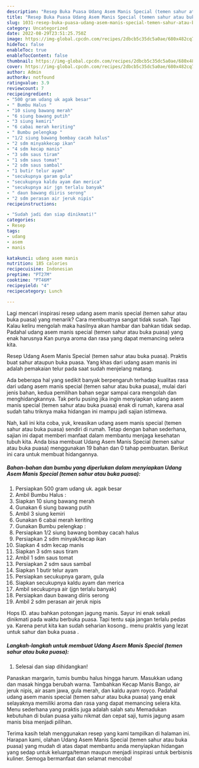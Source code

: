 ```yaml
---
description: "Resep Buka Puasa Udang Asem Manis Special (temen sahur atau buka puasa), Sempurna"
title: "Resep Buka Puasa Udang Asem Manis Special (temen sahur atau buka puasa), Sempurna"
slug: 1031-resep-buka-puasa-udang-asem-manis-special-temen-sahur-atau-buka-puasa-sempurna
category: Uncategorized
date: 2022-08-29T23:51:25.750Z
image: https://img-global.cpcdn.com/recipes/2dbcb5c35dc5a0ae/680x482cq70/udang-asem-manis-special-temen-sahur-atau-buka-puasa-foto-resep-utama.jpg
hideToc: false
enableToc: true
enableTocContent: false
thumbnail: https://img-global.cpcdn.com/recipes/2dbcb5c35dc5a0ae/680x482cq70/udang-asem-manis-special-temen-sahur-atau-buka-puasa-foto-resep-utama.jpg
cover: https://img-global.cpcdn.com/recipes/2dbcb5c35dc5a0ae/680x482cq70/udang-asem-manis-special-temen-sahur-atau-buka-puasa-foto-resep-utama.jpg
author: Admin
authorAv: notfound
ratingvalue: 3.9
reviewcount: 7
recipeingredient:
- "500 gram udang uk agak besar"
- " Bumbu Halus "
- "10 siung bawang merah"
- "6 siung bawang putih"
- "3 siung kemiri"
- "6 cabai merah keriting"
- " Bumbu pelengkap "
- "1/2 siung bawang bombay cacah halus"
- "2 sdm minyakkecap ikan"
- "4 sdm kecap manis"
- "3 sdm saus tiram"
- "1 sdm saus tomat"
- "2 sdm saus sambal"
- "1 butir telur ayam"
- "secukupnya garam gula"
- "secukupnya kaldu ayam dan merica"
- "secukupnya air jgn terlalu banyak"
- " daun bawang diiris serong"
- "2 sdm perasan air jeruk nipis"
recipeinstructions:

- "Sudah jadi dan siap dinikmati!"
categories:
- Resep
tags:
- udang
- asem
- manis

katakunci: udang asem manis 
nutrition: 185 calories
recipecuisine: Indonesian
preptime: "PT27M"
cooktime: "PT46M"
recipeyield: "4"
recipecategory: Lunch

---
```



Lagi mencari inspirasi resep udang asem manis special (temen sahur atau buka puasa) yang menarik? Cara membuatnya sangat tidak susah. Tapi Kalau keliru mengolah maka hasilnya akan hambar dan bahkan tidak sedap. Padahal udang asem manis special (temen sahur atau buka puasa) yang enak harusnya Kan punya aroma dan rasa yang dapat memancing selera kita.


Resep Udang Asem Manis Special (temen sahur atau buka puasa). Praktis buat sahur ataupun buka puasa. Yang khas dari udang asam manis ini adalah pemakaian telur pada saat sudah menjelang matang.

Ada beberapa hal yang sedikit banyak berpengaruh terhadap kualitas rasa dari udang asem manis special (temen sahur atau buka puasa), mulai dari jenis bahan, kedua pemilihan bahan segar sampai cara mengolah dan menghidangkannya. Tak perlu pusing jika ingin menyiapkan udang asem manis special (temen sahur atau buka puasa) enak di rumah, karena asal sudah tahu triknya maka hidangan ini mampu jadi sajian istimewa.


Nah, kali ini kita coba, yuk, kreasikan udang asem manis special (temen sahur atau buka puasa) sendiri di rumah. Tetap dengan bahan sederhana, sajian ini dapat memberi manfaat dalam membantu menjaga kesehatan tubuh kita. Anda bisa membuat Udang Asem Manis Special (temen sahur atau buka puasa) menggunakan 19 bahan dan 0 tahap pembuatan. Berikut ini cara untuk membuat hidangannya.

<!--inarticleads1-->

##### Bahan-bahan dan bumbu yang diperlukan dalam menyiapkan Udang Asem Manis Special (temen sahur atau buka puasa):

1. Persiapkan 500 gram udang uk. agak besar
1. Ambil  Bumbu Halus :
1. Siapkan 10 siung bawang merah
1. Gunakan 6 siung bawang putih
1. Ambil 3 siung kemiri
1. Gunakan 6 cabai merah keriting
1. Gunakan  Bumbu pelengkap :
1. Persiapkan 1/2 siung bawang bombay cacah halus
1. Persiapkan 2 sdm minyak/kecap ikan
1. Siapkan 4 sdm kecap manis
1. Siapkan 3 sdm saus tiram
1. Ambil 1 sdm saus tomat
1. Persiapkan 2 sdm saus sambal
1. Siapkan 1 butir telur ayam
1. Persiapkan secukupnya garam, gula
1. Siapkan secukupnya kaldu ayam dan merica
1. Ambil secukupnya air (jgn terlalu banyak)
1. Persiapkan  daun bawang diiris serong
1. Ambil 2 sdm perasan air jeruk nipis


Hops ID. atau bahkan potongan jagung manis. Sayur ini enak sekali dinikmati pada waktu berbuka puasa. Tapi tentu saja jangan terlalu pedas ya. Karena perut kita kan sudah seharian kosong.. menu praktis yang lezat untuk sahur dan buka puasa . 

<!--inarticleads2-->

##### Langkah-langkah untuk membuat Udang Asem Manis Special (temen sahur atau buka puasa):


1. Selesai dan siap dihidangkan!

Panaskan margarin, tumis bumbu halus hingga harum. Masukkan udang dan masak hingga berubah warna. Tambahkan Kecap Manis Bango, air jeruk nipis, air asam jawa, gula merah, dan kaldu ayam royco. Padahal udang asem manis special (temen sahur atau buka puasa) yang enak selayaknya memiliki aroma dan rasa yang dapat memancing selera kita. Menu sederhana yang praktis juga adalah salah satu Memadukan kebutuhan di bulan puasa yaitu nikmat dan cepat saji, tumis jagung asam manis bisa menjadi pilihan. 

Terima kasih telah menggunakan resep yang kami tampilkan di halaman ini. Harapan kami, olahan Udang Asem Manis Special (temen sahur atau buka puasa) yang mudah di atas dapat membantu anda menyiapkan hidangan yang sedap untuk keluarga/teman maupun menjadi inspirasi untuk berbisnis kuliner. Semoga bermanfaat dan selamat mencoba!
